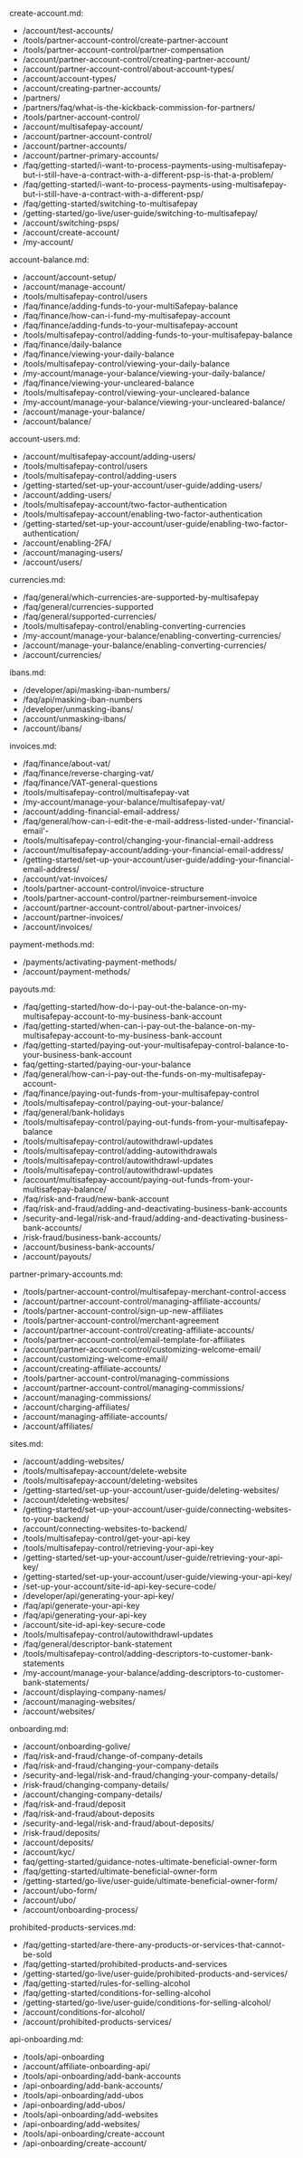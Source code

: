 create-account.md:
- /account/test-accounts/
- /tools/partner-account-control/create-partner-account
- /tools/partner-account-control/partner-compensation
- /account/partner-account-control/creating-partner-account/
- /account/partner-account-control/about-account-types/
- /account/account-types/
- /account/creating-partner-accounts/
- /partners/
- /partners/faq/what-is-the-kickback-commission-for-partners/
- /tools/partner-account-control/
- /account/multisafepay-account/
- /account/partner-account-control/
- /account/partner-accounts/
- /account/partner-primary-accounts/
- /faq/getting-started/i-want-to-process-payments-using-multisafepay-but-i-still-have-a-contract-with-a-different-psp-is-that-a-problem/
- /faq/getting-started/i-want-to-process-payments-using-multisafepay-but-i-still-have-a-contract-with-a-different-psp/
- /faq/getting-started/switching-to-multisafepay
- /getting-started/go-live/user-guide/switching-to-multisafepay/
- /account/switching-psps/
- /account/create-account/
- /my-account/

account-balance.md:
- /account/account-setup/
- /account/manage-account/
- /tools/multisafepay-control/users
- /faq/finance/adding-funds-to-your-multiSafepay-balance
- /faq/finance/how-can-i-fund-my-multisafepay-account
- /faq/finance/adding-funds-to-your-multisafepay-account
- /tools/multisafepay-control/adding-funds-to-your-multisafepay-balance
- /faq/finance/daily-balance
- /faq/finance/viewing-your-daily-balance
- /tools/multisafepay-control/viewing-your-daily-balance
- /my-account/manage-your-balance/viewing-your-daily-balance/
- /faq/finance/viewing-your-uncleared-balance
- /tools/multisafepay-control/viewing-your-uncleared-balance
- /my-account/manage-your-balance/viewing-your-uncleared-balance/
- /account/manage-your-balance/
- /account/balance/

account-users.md:
- /account/multisafepay-account/adding-users/
- /tools/multisafepay-control/users
- /tools/multisafepay-control/adding-users
- /getting-started/set-up-your-account/user-guide/adding-users/
- /account/adding-users/
- /tools/multisafepay-account/two-factor-authentication
- /tools/multisafepay-account/enabling-two-factor-authentication
- /getting-started/set-up-your-account/user-guide/enabling-two-factor-authentication/
- /account/enabling-2FA/
- /account/managing-users/
- /account/users/

currencies.md:
- /faq/general/which-currencies-are-supported-by-multisafepay
- /faq/general/currencies-supported
- /faq/general/supported-currencies/
- /tools/multisafepay-control/enabling-converting-currencies
- /my-account/manage-your-balance/enabling-converting-currencies/
- /account/manage-your-balance/enabling-converting-currencies/
- /account/currencies/

ibans.md:
- /developer/api/masking-iban-numbers/
- /faq/api/masking-iban-numbers
- /developer/unmasking-ibans/
- /account/unmasking-ibans/
- /account/ibans/

invoices.md:
- /faq/finance/about-vat/
- /faq/finance/reverse-charging-vat/
- /faq/finance/VAT-general-questions
- /tools/multisafepay-control/multisafepay-vat
- /my-account/manage-your-balance/multisafepay-vat/
- /account/adding-financial-email-address/
- /faq/general/how-can-i-edit-the-e-mail-address-listed-under-'financial-email'-
- /tools/multisafepay-control/changing-your-financial-email-address
- /account/multisafepay-account/adding-your-financial-email-address/
- /getting-started/set-up-your-account/user-guide/adding-your-financial-email-address/
- /account/vat-invoices/
- /tools/partner-account-control/invoice-structure
- /tools/partner-account-control/partner-reimbursement-invoice
- /account/partner-account-control/about-partner-invoices/
- /account/partner-invoices/
- /account/invoices/

payment-methods.md:
- /payments/activating-payment-methods/
- /account/payment-methods/

payouts.md:
- /faq/getting-started/how-do-i-pay-out-the-balance-on-my-multisafepay-account-to-my-business-bank-account
- /faq/getting-started/when-can-i-pay-out-the-balance-on-my-multisafepay-account-to-my-business-bank-account
- /faq/getting-started/paying-out-your-multisafepay-control-balance-to-your-business-bank-account
- faq/getting-started/paying-our-your-balance
- /faq/general/how-can-i-pay-out-the-funds-on-my-multisafepay-account-
- /faq/finance/paying-out-funds-from-your-multisafepay-control
- /tools/multisafepay-control/paying-out-your-balance/
- /faq/general/bank-holidays
- /tools/multisafepay-control/paying-out-funds-from-your-multisafepay-balance
- /tools/multisafepay-control/autowithdrawl-updates
- /tools/multisafepay-control/adding-autowithdrawals
- /tools/multisafepay-control/autowithdrawl-updates
- /tools/multisafepay-control/autowithdrawl-updates
- /account/multisafepay-account/paying-out-funds-from-your-multisafepay-balance/
- /faq/risk-and-fraud/new-bank-account
- /faq/risk-and-fraud/adding-and-deactivating-business-bank-accounts
- /security-and-legal/risk-and-fraud/adding-and-deactivating-business-bank-accounts/
- /risk-fraud/business-bank-accounts/
- /account/business-bank-accounts/
- /account/payouts/

partner-primary-accounts.md:
- /tools/partner-account-control/multisafepay-merchant-control-access
- /account/partner-account-control/managing-affiliate-accounts/
- /tools/partner-account-control/sign-up-new-affiliates
- /tools/partner-account-control/merchant-agreement
- /account/partner-account-control/creating-affiliate-accounts/
- /tools/partner-account-control/email-template-for-affiliates
- /account/partner-account-control/customizing-welcome-email/
- /account/customizing-welcome-email/
- /account/creating-affiliate-accounts/
- /tools/partner-account-control/managing-commissions
- /account/partner-account-control/managing-commissions/
- /account/managing-commissions/
- /account/charging-affiliates/
- /account/managing-affiliate-accounts/
- /account/affiliates/

sites.md:
- /account/adding-websites/
- /tools/multisafepay-account/delete-website
- /tools/multisafepay-account/deleting-websites
- /getting-started/set-up-your-account/user-guide/deleting-websites/
- /account/deleting-websites/
- /getting-started/set-up-your-account/user-guide/connecting-websites-to-your-backend/
- /account/connecting-websites-to-backend/
- /tools/multisafepay-control/get-your-api-key
- /tools/multisafepay-control/retrieving-your-api-key
- /getting-started/set-up-your-account/user-guide/retrieving-your-api-key/
- /getting-started/set-up-your-account/user-guide/viewing-your-api-key/
- /set-up-your-account/site-id-api-key-secure-code/
- /developer/api/generating-your-api-key/
- /faq/api/generate-your-api-key
- /faq/api/generating-your-api-key
- /account/site-id-api-key-secure-code
- /tools/multisafepay-control/autowithdrawl-updates
- /faq/general/descriptor-bank-statement
- /tools/multisafepay-control/adding-descriptors-to-customer-bank-statements
- /my-account/manage-your-balance/adding-descriptors-to-customer-bank-statements/
- /account/displaying-company-names/
- /account/managing-websites/
- /account/websites/

onboarding.md:
- /account/onboarding-golive/
- /faq/risk-and-fraud/change-of-company-details
- /faq/risk-and-fraud/changing-your-company-details
- /security-and-legal/risk-and-fraud/changing-your-company-details/
- /risk-fraud/changing-company-details/
- /account/changing-company-details/
- /faq/risk-and-fraud/deposit
- /faq/risk-and-fraud/about-deposits
- /security-and-legal/risk-and-fraud/about-deposits/
- /risk-fraud/deposits/
- /account/deposits/
- /account/kyc/
- faq/getting-started/guidance-notes-ultimate-beneficial-owner-form
- /faq/getting-started/ultimate-beneficial-owner-form
- /getting-started/go-live/user-guide/ultimate-beneficial-owner-form/
- /account/ubo-form/
- /account/ubo/
- /account/onboarding-process/

prohibited-products-services.md:
- /faq/getting-started/are-there-any-products-or-services-that-cannot-be-sold
- /faq/getting-started/prohibited-products-and-services
- /getting-started/go-live/user-guide/prohibited-products-and-services/
- /faq/getting-started/rules-for-selling-alcohol
- /faq/getting-started/conditions-for-selling-alcohol
- /getting-started/go-live/user-guide/conditions-for-selling-alcohol/
- /account/conditions-for-alcohol/
- /account/prohibited-products-services/

api-onboarding.md:
- /tools/api-onboarding
- /account/affiliate-onboarding-api/
- /tools/api-onboarding/add-bank-accounts
- /api-onboarding/add-bank-accounts/
- /tools/api-onboarding/add-ubos
- /api-onboarding/add-ubos/
- /tools/api-onboarding/add-websites
- /api-onboarding/add-websites/
- /tools/api-onboarding/create-account
- /api-onboarding/create-account/